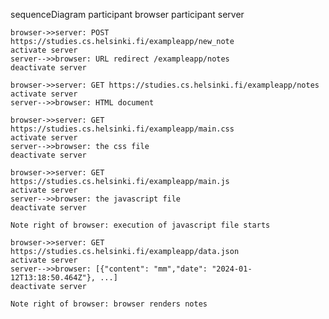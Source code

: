 sequenceDiagram
    participant browser
    participant server

    browser->>server: POST https://studies.cs.helsinki.fi/exampleapp/new_note
    activate server
    server-->>browser: URL redirect /exampleapp/notes
    deactivate server

    browser->>server: GET https://studies.cs.helsinki.fi/exampleapp/notes
    activate server
    server-->>browser: HTML document

    browser->>server: GET https://studies.cs.helsinki.fi/exampleapp/main.css
    activate server
    server-->>browser: the css file
    deactivate server

    browser->>server: GET https://studies.cs.helsinki.fi/exampleapp/main.js
    activate server
    server-->>browser: the javascript file
    deactivate server

    Note right of browser: execution of javascript file starts

    browser->>server: GET https://studies.cs.helsinki.fi/exampleapp/data.json
    activate server
    server-->>browser: [{"content": "mm","date": "2024-01-12T13:18:50.464Z"}, ...]
    deactivate server

    Note right of browser: browser renders notes